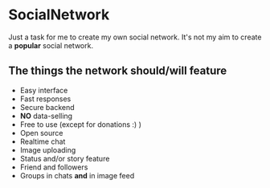 # SocialNetwork
Just a task for me to create my own social network.
It's not my aim to create a **popular** social network.  
## The things the network should/will feature
* Easy interface
* Fast responses
* Secure backend
* **NO** data-selling
* Free to use (except for donations :) )
* Open source
* Realtime chat
* Image uploading
* Status and/or story feature
* Friend and followers
* Groups in chats **and** in image feed

